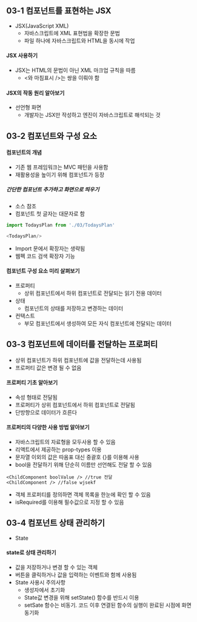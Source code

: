 ## 03-1 컴포넌트를 표현하는 JSX

* JSX(JavaScript XML)
  * 자바스크립트에 XML 표현법을 확장한 문법
  * 파일 하나에 자바스크립트와 HTML을 동시에 작업

#### JSX 사용하기

* JSX는 HTML의 문법이 아닌 XML 마크업 규칙을 따름
  * <와 마침표시 />는 쌍을 이뤄야 함

#### JSX의 작동 원리 알아보기

* 선언형 화면
  * 개발자는 JSX만 작성하고 엔진이 자바스크립트로 해석되는 것

## 03-2 컴포넌트와 구성 요소

#### 컴포넌트의 개념

* 기존 웹 프레임워크는 MVC 패턴을 사용함
* 재활용성을 높이기 위해 컴포넌트가 등장

##### 간단한 컴포넌트 추가하고 화면으로 띄우기

* 소스 참조
* 컴포넌트 첫 글자는 대문자로 함

```javascript
import TodaysPlan from './03/TodaysPlan'

<TodaysPlan/>
```

* Import 문에서 확장자는 생략됨
* 웹펙 코드 검색 확장자 기능

#### 컴포넌트 구성 요소 미리 살펴보기

* 프로퍼티
  * 상위 컴포넌트에서 하위 컴포넌트로 전달되는 읽기 전용 데이터
* 상태
  * 컴포넌트의 상태를 저장하고 변경하는 데이터
* 컨택스트
  * 부모 컴포넌트에서 생성하여 모든 자식 컴포넌트에 전달되는 데이터



## 03-3 컴포넌트에 데이터를 전달하는 프로퍼티

* 상위 컴포넌트가 하위 컴포넌트에 값을 전달하는데 사용됨
* 프로퍼티 값은 변경 될 수 없음

#### 프로퍼티 기초 알아보기

* 속성 형태로 전달됨
* 프로퍼티가 상위 컴포넌트에서 하위 컴포넌트로 전달됨
* 단방향으로 데이터가 흐른다

#### 프로퍼티의 다양한 사용 방법 알아보기

* 자바스크립트의 자료형을 모두사용 할 수 있음
* 리액트에서 제공하는 prop-types 이용
* 문자열 이외의 값은 따옴표 대신 중괄호 {}를 이용해 사용
* bool을 전달하기 위해 단순히 이름만 선언해도 전달 할 수 있음

```react
<ChildComponent boolValue /> //true 전달
<ChildComponent /> //false wjsekf
```

* 객체 프로퍼티를 정의하면 객체 목록을 한눈에 확인 할 수 있음
* isRequired를 이용해 필수값으로 지정 할 수 있음



## 03-4 컴포넌트 상태 관리하기

* State

#### state로 상태 관리하기

* 값을 저장하거나 변경 할 수 있는 객체
* 버튼을 클릭하거나 값을 입력하는 이벤트와 함께 사용됨
* State 사용시 주의사항
  * 생성자에서 초기화
  * State값 변경을 위해 setState() 함수를 반드시 이용
  * setSate 함수는 비동기. 코드 이후 연결된 함수의 실행이 완료된 시점에 화면 동기화